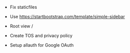 * Fix staticfiles
* Use https://startbootstrap.com/template/simple-sidebar
* Root view /

* Create TOS and privacy policy
* Setup allauth for Google OAuth
